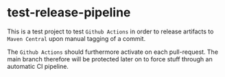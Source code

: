 # test-release-pipeline

This is a test project to test `Github Actions` in order to release artifacts 
to `Maven Central` upon manual tagging of a commit.

The `Github Actions` should furthermore activate on each pull-request. The 
main branch therefore will be protected later on to force stuff through an 
automatic CI pipeline.